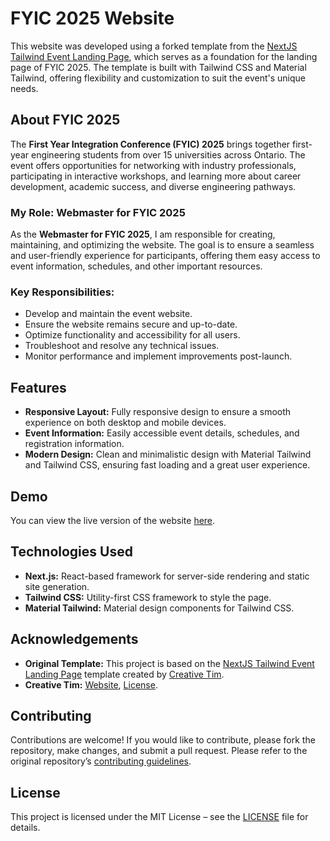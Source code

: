 # FYIC 2025 Website

This website was developed using a forked template from the [NextJS Tailwind Event Landing Page](https://github.com/creativetimofficial/nextjs-tailwind-event-landing-page), which serves as a foundation for the landing page of FYIC 2025. The template is built with Tailwind CSS and Material Tailwind, offering flexibility and customization to suit the event's unique needs.

## About FYIC 2025

The **First Year Integration Conference (FYIC) 2025** brings together first-year engineering students from over 15 universities across Ontario. The event offers opportunities for networking with industry professionals, participating in interactive workshops, and learning more about career development, academic success, and diverse engineering pathways.

### My Role: Webmaster for FYIC 2025

As the **Webmaster for FYIC 2025**, I am responsible for creating, maintaining, and optimizing the website. The goal is to ensure a seamless and user-friendly experience for participants, offering them easy access to event information, schedules, and other important resources.

### Key Responsibilities:
- Develop and maintain the event website.
- Ensure the website remains secure and up-to-date.
- Optimize functionality and accessibility for all users.
- Troubleshoot and resolve any technical issues.
- Monitor performance and implement improvements post-launch.

## Features

- **Responsive Layout:** Fully responsive design to ensure a smooth experience on both desktop and mobile devices.
- **Event Information:** Easily accessible event details, schedules, and registration information.
- **Modern Design:** Clean and minimalistic design with Material Tailwind and Tailwind CSS, ensuring fast loading and a great user experience.

## Demo

You can view the live version of the website [here](https://2025-fyic.vercel.app/).


## Technologies Used

- **Next.js:** React-based framework for server-side rendering and static site generation.
- **Tailwind CSS:** Utility-first CSS framework to style the page.
- **Material Tailwind:** Material design components for Tailwind CSS.

## Acknowledgements

- **Original Template:** This project is based on the [NextJS Tailwind Event Landing Page](https://github.com/creativetimofficial/nextjs-tailwind-event-landing-page) template created by [Creative Tim](https://www.creative-tim.com).
- **Creative Tim:** [Website](https://www.creative-tim.com), [License](https://www.creative-tim.com/license).

## Contributing

Contributions are welcome! If you would like to contribute, please fork the repository, make changes, and submit a pull request. Please refer to the original repository’s [contributing guidelines](https://github.com/creativetimofficial/nextjs-tailwind-event-landing-page).

## License

This project is licensed under the MIT License – see the [LICENSE](LICENSE) file for details.

